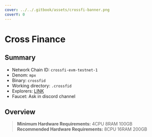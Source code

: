 ```yaml
---
cover: ../../.gitbook/assets/crossfi-banner.png
coverY: 0
---
```


# Cross Finance

## Summary

* Network Chain ID: `crossfi-evm-testnet-1`
* Denom: `mpx`
* Binary: `crossfid`
* Working directory: `.crossfid`
* Explorers: [LINK](https://testnet.itrocket.net/crossfi)
* Faucet: Ask in discord channel

## Overview

> **Minimum Hardware Requirements:** 4CPU 8RAM 100GB \
> **Recommended Hardware Requirements:** 8CPU 16RAM 200GB
